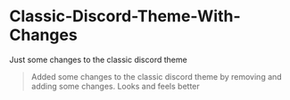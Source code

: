 # Classic-Discord-Theme-With-Changes
Just some changes to the classic discord theme

> Added some changes to the classic discord theme by removing and adding some changes. Looks and feels better
